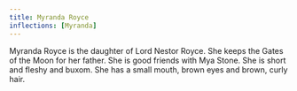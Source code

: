 ```yaml
---
title: Myranda Royce
inflections: [Myranda]
---
```


Myranda Royce is the daughter of Lord Nestor Royce. She keeps the Gates of the Moon for her father. She is good friends with Mya Stone. She is short and fleshy and buxom. She has a small mouth, brown eyes and brown, curly hair.


